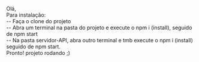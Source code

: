 Olá, </br>
Para instalação: </br>
-- Faça o clone do projeto </br>
-- Abra um terminal na pasta do projeto e execute o npm i (install), seguido de npm start </br>
-- Na pasta servidor-API, abra outro terminal e tmb execute o npm i (install) seguido de npm start. </br>
Pronto! projeto rodando ;)
